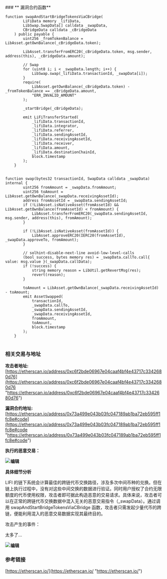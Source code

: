 ​### **    漏洞合约函数**

```
function swapAndStartBridgeTokensViaCBridge(
        LiFiData memory _lifiData,
        LibSwap.SwapData[] calldata _swapData,
        CBridgeData calldata _cBridgeData
    ) public payable {
        uint256 _fromTokenBalance = LibAsset.getOwnBalance(_cBridgeData.token);

        LibAsset.transferFromERC20(_cBridgeData.token, msg.sender, address(this), _cBridgeData.amount);

        // Swap
        for (uint8 i; i < _swapData.length; i++) {
            LibSwap.swap(_lifiData.transactionId, _swapData[i]);
        }
        require(
            LibAsset.getOwnBalance(_cBridgeData.token) - _fromTokenBalance == _cBridgeData.amount,
            "ERR_INVALID_AMOUNT"
        );

        _startBridge(_cBridgeData);

        emit LiFiTransferStarted(
            _lifiData.transactionId,
            _lifiData.integrator,
            _lifiData.referrer,
            _lifiData.sendingAssetId,
            _lifiData.receivingAssetId,
            _lifiData.receiver,
            _lifiData.amount,
            _lifiData.destinationChainId,
            block.timestamp
        );
    }
```

![](data:image/gif;base64,R0lGODlhAQABAPABAP///wAAACH5BAEKAAAALAAAAAABAAEAAAICRAEAOw== "点击并拖拽以移动")

```
function swap(bytes32 transactionId, SwapData calldata _swapData) internal {
        uint256 fromAmount = _swapData.fromAmount;
        uint256 toAmount = LibAsset.getOwnBalance(_swapData.receivingAssetId);
        address fromAssetId = _swapData.sendingAssetId;
        if (!LibAsset.isNativeAsset(fromAssetId) && LibAsset.getOwnBalance(fromAssetId) < fromAmount) {
            LibAsset.transferFromERC20(_swapData.sendingAssetId, msg.sender, address(this), fromAmount);
        }

        if (!LibAsset.isNativeAsset(fromAssetId)) {
            LibAsset.approveERC20(IERC20(fromAssetId), _swapData.approveTo, fromAmount);
        }

        // solhint-disable-next-line avoid-low-level-calls
        (bool success, bytes memory res) = _swapData.callTo.call{ value: msg.value }(_swapData.callData);
        if (!success) {
            string memory reason = LibUtil.getRevertMsg(res);
            revert(reason);
        }

        toAmount = LibAsset.getOwnBalance(_swapData.receivingAssetId) - toAmount;
        emit AssetSwapped(
            transactionId,
            _swapData.callTo,
            _swapData.sendingAssetId,
            _swapData.receivingAssetId,
            fromAmount,
            toAmount,
            block.timestamp
        );
    }
```

![](data:image/gif;base64,R0lGODlhAQABAPABAP///wAAACH5BAEKAAAALAAAAAABAAEAAAICRAEAOw== "点击并拖拽以移动")

### **相关交易与地址**

**​攻击者地址:​**[https://etherscan.io/address/0xc6f2bde06967e04caaf4bf4e43717c3342680d76](https://etherscan.io/address/0xc6f2bde06967e04caaf4bf4e43717c3342680d76 "https://etherscan.io/address/0xc6f2bde06967e04caaf4bf4e43717c3342680d76")

**​漏洞合约地址:​**[https://etherscan.io/address/0x73a499e043b03fc047189ab1ba72eb595ff1fc8e#code](https://etherscan.io/address/0x73a499e043b03fc047189ab1ba72eb595ff1fc8e#code "https://etherscan.io/address/0x73a499e043b03fc047189ab1ba72eb595ff1fc8e#code")

**执行的恶意交易：**

![](https://i-blog.csdnimg.cn/direct/65146eb5dad047ee9d3bf152fc431245.png)![](data:image/gif;base64,R0lGODlhAQABAPABAP///wAAACH5BAEKAAAALAAAAAABAAEAAAICRAEAOw== "点击并拖拽以移动")​**编辑**

**具体细节分析**

LIFI 的链下系统会计算最佳的跨链代币交换路径，涉及多次中间币种的兑换。但在链上执行过程中，没有对这些中间交换的数据进行验证。同时用户授权了合约无限额度的代币使用权限，攻击者即可据此构造恶意的交易请求。具体来说，攻击者可以在正常的跨链代币交换数据中混入无关的恶意交易指令（\_swapData）。通过调用 swapAndStartBridgeTokensViaCBridge 函数，攻击者只需发起少量代币的跨链，便能利用混入的恶意交易数据实现其最终目的。

攻击产生的事件：

太多了...

![](https://i-blog.csdnimg.cn/direct/e6621eb0cb2742d981013718a352837d.png)![](data:image/gif;base64,R0lGODlhAQABAPABAP///wAAACH5BAEKAAAALAAAAAABAAEAAAICRAEAOw== "点击并拖拽以移动")​**编辑**

### **参考链接**

[https://etherscan.io/](https://etherscan.io/ "https://etherscan.io/")

​

